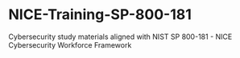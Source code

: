 # NICE-Training-SP-800-181
Cybersecurity study materials aligned with NIST SP 800-181 - NICE Cybersecurity Workforce Framework
